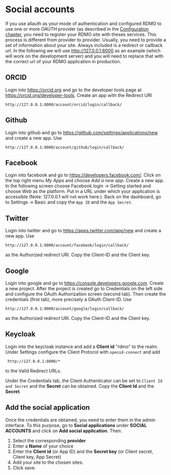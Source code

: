 # Social accounts

If you use allauth as your mode of authentication and configured RDMO to use one or more OAUTH provider (as described in the [Configuration chapter](../configuration/authentication/allauth.html), you need to register your RDMO site with theses services. This process is different from provider to provider. Usually, you need to provide a set of information about your site. Always included is a redirect or callback url. In the following we will use http://127.0.0.1:8000 as an example (which will work on the development server) and you will need to replace that with the correct url of your RDMO application in production.

## ORCID
Login into <https://orcid.org> and go to the developer tools page at <https://orcid.org/developer-tools>. Create an app with the Redirect URI
```
http://127.0.0.1:8000/account/orcid/login/callback/
```

## Github
Login into github and go to <https://github.com/settings/applications/new> and create a new app. Use
```
http://127.0.0.1:8000/account/github/login/callback/
```

## Facebook
Login into facebook and go to <https://developers.facebook.com/>. Click on the top right menu *My Apps* and choose *Add a new app*. Create a new app. In the following screen choose Facebook login -> Getting started and choose *Web* as the platform. Put in a URL under which your application is accessible (Note: 127.0.0.1 will not work here.). Back on the dashboard, go to Settings -> Basic and copy the `App ID` and the `App Secret`.


## Twitter
Login into twitter and go to <https://apps.twitter.com/app/new> and create a new app. Use
```
http://127.0.0.1:8000/account/facebook/login/callback/
```
as the Authorized redirect URI. Copy the Client-ID and the Client key.

## Google
Login into google and go to <https://console.developers.google.com>. Create a new project. After the project is created go to Credentials on the left side and configure the OAuth Authorization screen (second tab). Then create the credentials (first tab), more precisely a OAuth Client-ID. Use
```
http://127.0.0.1:8000/account/google/login/callback/
```
as the Authorized redirect URI. Copy the Client-ID and the Client key.

## Keycloak

Login into the keycloak instance and add a **Client id** "rdmo" to the realm. Under Settings configure  the Client Protocol with `openid-connect` and add
```
 http://127.0.0.1:8000/*
 ```
 to the Valid Redirect URLs.

 Under the Credentials tab, the Client Authenticator can be set to `Client Id and Secret` and the **Secret** can be obtained. Copy the **Client Id** and the **Secret**.  


## Add the social application
 Once the credentials are obtained, you need to enter them in the admin interface. To this purpose, go to **Social applications** under **SOCIAL ACCOUNTS** and click on **Add social application**. Then:

1. Select the corresponding **provider**
1. Enter a **Name** of your choice
1. Enter the **Client id** (or App ID) and the **Secret key** (or Client secret, Client key, App Secret)
1. Add your site to the chosen sites.
1. Click save.

